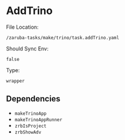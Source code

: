 
# AddTrino

File Location:

    /zaruba-tasks/make/trino/task.addTrino.yaml

Should Sync Env:

    false

Type:

    wrapper


## Dependencies

* `makeTrinoApp`
* `makeTrinoAppRunner`
* `zrbIsProject`
* `zrbShowAdv`